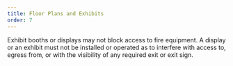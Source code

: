 ```yaml
---
title: Floor Plans and Exhibits
order: 7
---
```


Exhibit booths or displays may not block access to fire equipment. A display or an exhibit must not be installed or operated as to interfere with access to, egress from, or with the visibility of any required exit or exit sign.
